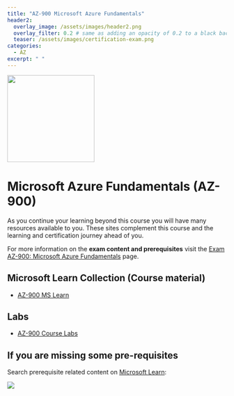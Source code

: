 ```yaml
---
title: "AZ-900 Microsoft Azure Fundamentals"
header2:
  overlay_image: /assets/images/header2.png
  overlay_filter: 0.2 # same as adding an opacity of 0.2 to a black background
  teaser: /assets/images/certification-exam.png
categories:
  - AZ
excerpt: " "
---
```

<img src="../../assets/images/certification-exam.png" width="200" height="200">

# Microsoft Azure Fundamentals (AZ-900)

As you continue your learning beyond this course you will have many resources available to you. These sites complement this course and the learning and certification journey ahead of you.

For more information on the **exam content and prerequisites** visit the [Exam AZ-900: Microsoft Azure Fundamentals](https://learn.microsoft.com/en-us/certifications/exams/az-900) page.

## Microsoft Learn Collection (Course material)
- [AZ-900 MS Learn](https://aka.ms/courseAZ-900)

## Labs
- [AZ-900 Course Labs](https://aka.ms/az900labs)

## If you are missing some pre-requisites
Search prerequisite related content on [Microsoft Learn](https://learn.microsoft.com/en-us/training/browse/):

<img src="../../assets/images/learn-search.png">